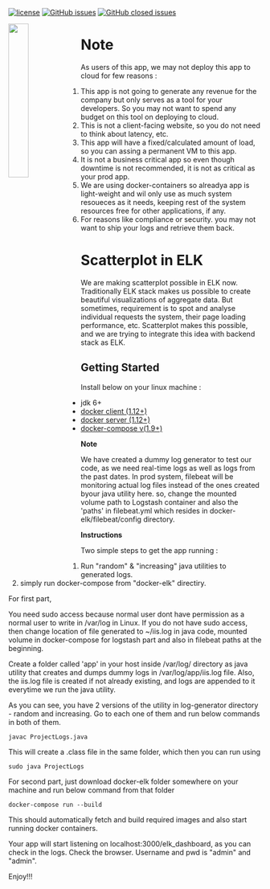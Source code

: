  [![license](https://img.shields.io/github/license/mashape/apistatus.svg)](https://github.com/SJSU272Lab/Fall16-Team28/blob/master/LICENSE.md)
 [![GitHub issues](https://img.shields.io/badge/issues-0%20open-green.svg)](https://github.com/SJSU272Lab/ELKplot/issues?q=is%3Aopen+is%3Aissue) 
 [![GitHub closed issues](https://img.shields.io/badge/issues%20closed-red.svg)](https://github.com/SJSU272Lab/ELKplot/issues?q=is%3Aissue+is%3Aclosed)
 
 <img src="http://www.itzgeek.com/wp-content/uploads/2016/09/Run-ELK-stack-on-Docker-Container.png" width="28%" align="left">
 







# Note
As users of this app, we may not deploy this app to cloud for few reasons :

1. This app is not going to generate any revenue for the company but only serves as a tool for your developers. So you may not want to spend any budget on this tool on deploying to cloud.
2. This is not a client-facing website, so you do not need to think about latency, etc.
3. This app will have a fixed/calculated amount of load, so you can assing a permanent VM to this app. 
4. It is not a business critical app so even though downtime is not recommended, it is not as critical as your prod app.
5. We are using docker-containers so alreadya app is light-weight and wil only use as much system resoueces as it needs, keeping rest of the system resources free for other applications, if any. 
6. For reasons like compliance or security. you may not want to ship your logs and retrieve them back.

# Scatterplot in ELK

We are making scatterplot possible in ELK now. Traditionally ELK stack makes us possible to create beautiful visualizations of aggregate data. But sometimes, requirement is to spot and analyse individual requests the system, their page loading performance, etc. Scatterplot makes this possible, and we are trying to integrate this idea with backend stack as ELK.

## Getting Started

Install below on your linux machine :

* jdk 6+
* [docker client (1.12+)](https://docs.docker.com/engine/installation/linux/fedora/) 
* [docker server (1.12+)](https://docs.docker.com/engine/installation/linux/fedora/)
* [docker-compose v(1.9+)](https://docs.docker.com/compose/install/) 



**Note** 

We have created a dummy log generator to test our code, as we need real-time logs as well as logs from the past dates. In prod system, filebeat will be monitoring actual log files instead of the ones created byour java utility here. so, change the mounted volume path to Logstash container and also the 'paths' in filebeat.yml which resides in docker-elk/filebeat/config directory.

**Instructions**

Two simple steps to get the app running :
1. Run "random" & "increasing" java utilities to generated logs.
2. simply run docker-compose from "docker-elk" directiry.

For first part,  

You need sudo access because normal user dont have permission as a normal user to write in /var/log in Linux.
If you do not have sudo access, then change location of file generated to ~/iis.log in java code, mounted volume in docker-compose for logstash part and also in filebeat paths at the beginning.

Create a folder called 'app' in your host inside /var/log/ directory as java utility that creates and dumps dummy logs in
/var/log/app/iis.log file. Also, the iis.log file is created if not already existing, and logs are appended to it everytime we run the java utility.

As you can see, you have 2 versions of the utility in log-generator directory - random and increasing. Go to each one of them and run below commands in both of them. 

```
javac ProjectLogs.java
```

This will create a .class file in the same folder, which then you can run using

```
sudo java ProjectLogs
```

For second part, just download docker-elk folder somewhere on your machine and run below command from that folder 

```
docker-compose run --build 
```

This should automatically fetch and build required images and also start running docker containers.

Your app will start listening on localhost:3000/elk_dashboard, as you can check in the logs.
Check the browser. Username and pwd is "admin" and "admin".

Enjoy!!!


